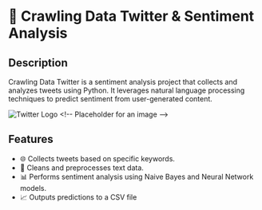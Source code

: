 # 🌟 Crawling Data Twitter & Sentiment Analysis

## Description
Crawling Data Twitter is a sentiment analysis project that collects and analyzes tweets using Python. It leverages natural language processing techniques to predict sentiment from user-generated content.

![Twitter Logo]([https://upload.wikimedia.org/wikipedia/en/6/60/Twitter_bird_logo_2012.svg](https://img.freepik.com/premium-vector/new-twitter-logo-x-2023-twitter-x-logo-vector-download_691560-10806.jpg?semt=ais_hybrid)) <!-- Placeholder for an image -->

## Features
- 🌐 Collects tweets based on specific keywords.
- 🧹 Cleans and preprocesses text data.
- 📊 Performs sentiment analysis using Naive Bayes and Neural Network models.
- 📈 Outputs predictions to a CSV file
